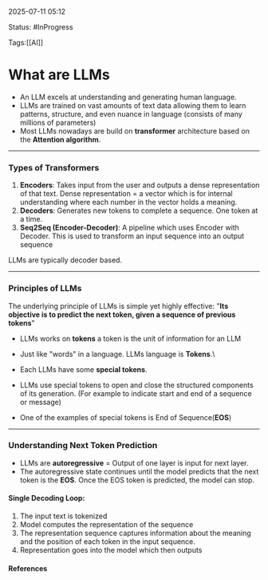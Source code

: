 
2025-07-11 05:12

Status: #InProgress 

Tags:[[AI]]

# What are LLMs

- An LLM excels at understanding and generating human language.
- LLMs are trained on vast amounts of text data allowing them to learn patterns, structure, and even nuance in language (consists of many millions of parameters)
- Most LLMs nowadays are build on **transformer** architecture based on the **Attention algorithm**. 

___

### Types of Transformers

1. **Encoders**: Takes input from the user and outputs a dense representation of that text. Dense representation = a vector which is for internal understanding where each number in the vector holds a meaning.
2. **Decoders**: Generates new tokens to complete a sequence. One token at a time.
3. **Seq2Seq (Encoder-Decoder)**: A pipeline which uses Encoder with Decoder. This is used to transform an input sequence into an output sequence

LLMs are typically decoder based.

___

### Principles of LLMs

The underlying principle of LLMs is simple yet highly effective:
	"**Its objective is to predict the next token, given a sequence of previous tokens**"

- LLMs works on **tokens** a token is the unit of information for an LLM
- Just like "words" in a language. LLMs language is **Tokens**.\

- Each LLMs have some **special tokens**.
- LLMs use special tokens to open and close the structured components of its generation. (For example to indicate start and end of a sequence or message)
- One of the examples of special tokens is End of Sequence(**EOS**)

___

### Understanding Next Token Prediction

- LLMs are **autoregressive** = Output of one layer is input for next layer.
- The autoregressive state continues until the model predicts that the next token is the **EOS**. Once the EOS token is predicted, the model can stop.

#### Single Decoding Loop:
1. The input text is tokenized
2. Model computes the representation of the sequence 
3. The representation sequence captures information about the meaning and the position of each token in the input sequence.
4. Representation goes into the model which then outputs






#### References

